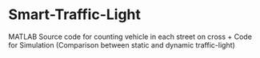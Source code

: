 # Smart-Traffic-Light
MATLAB Source code for counting vehicle in each street on cross + Code for Simulation (Comparison between static and dynamic traffic-light)
